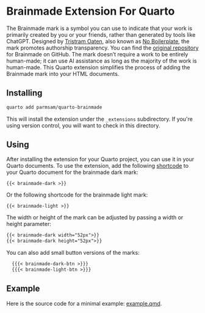 # Brainmade Extension For Quarto

The Brainmade mark is a symbol you can use to indicate that your work is primarily created by you or your friends, rather than generated by tools like ChatGPT. Designed by [Tristram Oaten](https://github.com/0atman), also known as [No Boilerplate](https://www.youtube.com/c/NoBoilerplate), the mark promotes authorship transparency. You can find the [original repository](https://github.com/0atman/Brainmade-org) for Brainmade on GitHub. The mark doesn’t require a work to be entirely human-made; it can use AI assistance as long as the majority of the work is human-made. This Quarto extension simplifies the process of adding the Brainmade mark into your HTML documents.

## Installing

```bash
quarto add parmsam/quarto-brainmade
```

This will install the extension under the `_extensions` subdirectory.
If you're using version control, you will want to check in this directory.

## Using

After installing the extension for your Quarto project, you can use it in your Quarto documents. To use the extension, add the following [shortcode](https://quarto.org/docs/authoring/shortcodes.html) to your Quarto document for the brainmade dark mark:

```
{{< brainmade-dark >}}
```

Or the following shortcode for the brainmade light mark:

``` 
{{< brainmade-light >}}
```

The width or height of the mark can be adjusted by passing a width or height parameter:

``` markdown
{{< brainmade-dark width="52px">}}
{{< brainmade-dark height="52px">}}
```

You can also add small button versions of the marks:

``` markdown
  {{{< brainmade-dark-btn >}}}
  {{{< brainmade-light-btn >}}}
```

## Example

Here is the source code for a minimal example: [example.qmd](example.qmd).

